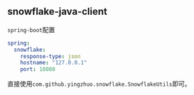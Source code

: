 ## snowflake-java-client

`spring-boot`配置

```yaml
spring: 
  snowflake:
    response-type: json
    hostname: "127.0.0.1"
    port: 18080
```

直接使用`com.github.yingzhuo.snowflake.SnowflakeUtils`即可。
